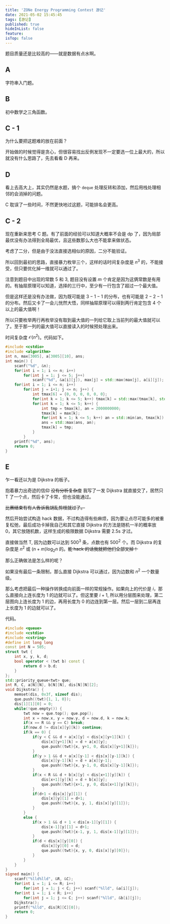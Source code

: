 ```yaml
---
title: 'ZONe Energy Programming Contest 游记'
date: 2021-05-02 15:45:45
tags: [游记]
published: true
hideInList: false
feature: 
isTop: false
---
```

题目质量还是比较高的——就是数据有点水啊。

<!-- more -->

## A

字符串入门题。

## B 

初中数学之三角函数。

## C - 1

为什么要把这题难的放在前面？

开始做的时候觉得是贪心，但很容易找出反例发现不一定要选一位上最大的，所以就没有什么思路了，先去看看 D 再来。

## D

看上去高大上，其实仍然是水题，搞个 `deque` 处理反转和添加，然后用栈处理相邻的会消掉的问题。

C 耽误了一些时间，不然更快地过这题，可能排名会更高。

## C - 2

现在重新来思考 C 题。有了前面的经验可以知道大概率不会是 dp 了，因为局部最优没有办法得到全局最优，且这些数那么大也不能拿来做状态。

考虑了二分，但是由于没法直接选相似的原因，二分不能验证。

所以回到最初的思路，直接暴力枚举三个，这样的话时间复杂度是 $n^3$ 的，不能接受，但只要优化掉一维就可以通过了。

注意到题目中出现的常数 $5$ 和 $3$, 题目没有设置 $m$ 个肯定是因为这俩常数是有用的。有抽屉原理可以知道，选择的三行中，至少有一行包含了超过一个最大值。

但是这样还是没有办法做，因为既可能是 $3-1-1$ 的分布，也有可能是 $2-2-1$ 的分布。然后又卡了一会儿恍然大悟，同样抽屉原理可以得到两行肯定包含 $4$ 个以上的最大值啊！

所以只要枚举两行再枚举没有取到最大值的一列给它取上当前列的最大值就可以了。至于那一列的最大值可以直接读入的时候预处理出来。

时间复杂度 $\mathcal O(n^2)$。代码如下。

```cpp
#include <cstdio>
#include <algorithm>
int n, max[3005], a[3005][10], ans;
int main() {
    scanf("%d", &n);
    for(int i = 1; i <= n; i++) 
        for(int j = 1; j <= 5; j++) 
            scanf("%d", &a[i][j]), max[j] = std::max(max[j], a[i][j]);
    for(int i = 1; i <= n; i++)
        for(int j = i+1; j <= n; j++) {
            int tmax[6] = {0, 0, 0, 0, 0, 0};
            for(int k = 1; k <= 5; k++) tmax[k] = std::max(tmax[k], std::max(a[i][k], a[j][k]));
            for(int k = 1; k <= 5; k++) {
                int tmp = tmax[k], an = 2000000000;
                tmax[k] = max[k];
                for(int k = 1; k <= 5; k++) an = std::min(an, tmax[k]);
                ans = std::max(ans, an);
                tmax[k] = tmp;
            }
        }
    printf("%d", ans);
    return 0;
}
```

## E

乍一看还以为是 Dijkstra 的板子。

抱着暴力出奇迹的信仰 ~~没有分析复杂度~~ 我写了一发 Dijkstra 就直接交了，居然只 T 了一个点，然后卡了卡常，但也没能通过。

~~比赛结束有有人告诉我胡乱剪枝就过了。~~

然后开始尝试构造 hack 数据，不过构造得有些麻烦，因为要让点尽可能多的被重复松弛，最后成功卡掉我自己和其它直接 Dijkstra 的方法是随机一半的概率放 $0$，其它放随机数，这样生成的极限数据 Dijkstra 需要 2.5s 才过。

直接做当然 T, 因为边数可以达到 $500^3$ 条，点数也有 $500^2$ 个。而 Dijkstra 的复杂度是 $n^2$ 或 $(n+m) \log_2 n$ 的。~~能 hack 的话我就把他们全部叉掉！~~

那么正确做法是怎么样的呢？

如果没有最后一条限制，那么直接 Dijkstra 可以通过，因为边数和 $n^2$ 一个数量级。

那么考虑把最后一种操作转换成向前面一样的常规操作。如果向上的代价是 $i$，那么直接向上连长度为 $1$ 的边就可以了。但这里要 $i+1$, 所以用分层图来处理，第二层图向上连长度为 $1$ 的边，再用长度为 $0$ 的边连到第一层。然后一层到二层再连上长度为 $1$ 的边就可以了。

代码。

```cpp
#include <queue>
#include <cstdio>
#include <cstring>
#define int long long
const int N = 505;
struct twt {
    int x, y, k, d;
    bool operator < (twt b) const {
        return d > b.d;
    }
};
std::priority_queue<twt> que;
int R, C, a[N][N], b[N][N], dis[N][N][2];
void Dijkstra() {
    memset(dis, 0x3f, sizeof dis);
    que.push((twt){1, 1, 0});
    dis[1][1][0] = 0;
    while(!que.empty()) {
        twt now = que.top(); que.pop();
        int x = now.x, y = now.y, d = now.d, k = now.k;
      	if(x == R && y == C) break;
        if(now.d != dis[x][y][k]) continue;
        if(k == 0) {
            if(y < C && d + a[x][y] < dis[x][y+1][k]) {
                dis[x][y+1][k] = d + a[x][y];
                que.push((twt){x, y+1, 0, dis[x][y+1][k]});
            }
            if(y > 1 && d + a[x][y-1] < dis[x][y-1][k]) {
                dis[x][y-1][k] = d + a[x][y-1];
                que.push((twt){x, y-1, 0, dis[x][y-1][k]});
            }
            if(x < R && d + b[x][y] < dis[x+1][y][k]) {
                dis[x+1][y][k] = d + b[x][y];
                que.push((twt){x+1, y, 0, dis[x+1][y][k]});
            }
            if(d+1 < dis[x][y][1]) {
                dis[x][y][1] = d+1;
                que.push((twt){x, y, 1, dis[x][y][1]});
            }
        }
        else {
            if(x > 1 && d + 1 < dis[x-1][y][1]) {
                dis[x-1][y][1] = d+1;
                que.push((twt){x-1, y, 1, dis[x-1][y][1]});
            }
            if(d < dis[x][y][0]) {
                dis[x][y][0] = d;
                que.push((twt){x, y, 0, dis[x][y][0]});
            }
        }
    }
}
signed main() {
    scanf("%lld%lld", &R, &C);
    for(int i = 1; i <= R; i++)
        for(int j = 1; j < C; j++) scanf("%lld", &a[i][j]);
    for(int i = 1; i < R; i++)
        for(int j = 1; j <= C; j++) scanf("%lld", &b[i][j]);
    Dijkstra();
    printf("%lld", dis[R][C][0]);
    return 0;
}
```